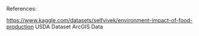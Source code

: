 References:

https://www.kaggle.com/datasets/selfvivek/environment-impact-of-food-production
USDA Dataset
ArcGIS Data
